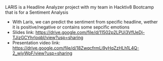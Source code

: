 LARIS is a Headline Analyzer project with my team in Hacktiv8 Bootcamp that is for a Sentiment Analysis

- With Laris, we can predict the sentiment from specific headline, wether it is positive/negative or contains some sepcific emotions
- Slides link: https://drive.google.com/file/d/11502p2LPUi3VfUeDj-TJizGCYhrloqbI/view?usp=sharing
- Presentation video link: https://drive.google.com/file/d/18ZwqcfrmLi9yHqZzHLh1L4Q-2_wjyWpF/view?usp=sharing